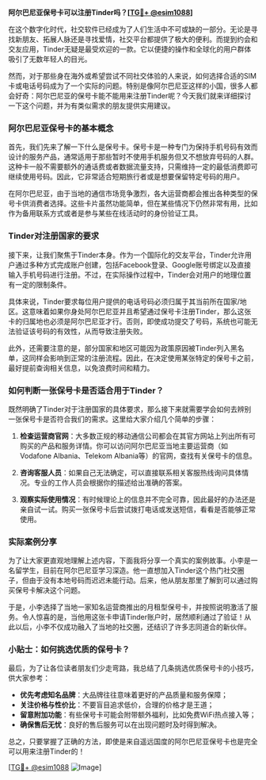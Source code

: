 **阿尔巴尼亚保号卡可以注册Tinder吗？[[TG💪+ @esim1088](https://t.me/s/esim1088)]**

在这个数字化时代，社交软件已经成为了人们生活中不可或缺的一部分。无论是寻找新朋友、拓展人脉还是寻找爱情，社交平台都提供了极大的便利。而提到约会和交友应用，Tinder无疑是最受欢迎的一款。它以便捷的操作和全球化的用户群体吸引了无数年轻人的目光。

然而，对于那些身在海外或希望尝试不同社交体验的人来说，如何选择合适的SIM卡或电话号码成为了一个实际的问题。特别是像阿尔巴尼亚这样的小国，很多人都会好奇：阿尔巴尼亚的保号卡能不能用来注册Tinder呢？今天我们就来详细探讨一下这个问题，并为有类似需求的朋友提供实用建议。

### 阿尔巴尼亚保号卡的基本概念

首先，我们先来了解一下什么是保号卡。保号卡是一种专门为保持手机号码有效而设计的服务产品，通常适用于那些暂时不使用手机服务但又不想放弃号码的人群。这种卡一般不需要额外的通话费或者数据流量支持，只需维持一定的最低消费即可继续使用号码。因此，它非常适合短期旅行者或是想要保留特定号码的用户。

在阿尔巴尼亚，由于当地的通信市场竞争激烈，各大运营商都会推出各种类型的保号卡供消费者选择。这些卡片虽然功能简单，但在某些情况下仍然非常有用，比如作为备用联系方式或者是参与某些在线活动时的身份验证工具。

### Tinder对注册国家的要求

接下来，让我们聚焦于Tinder本身。作为一个国际化的交友平台，Tinder允许用户通过多种方式完成账户创建，包括Facebook登录、Google账号绑定以及直接输入手机号码进行注册。不过，在实际操作过程中，Tinder会对用户的地理位置有一定的限制条件。

具体来说，Tinder要求每位用户提供的电话号码必须归属于其当前所在国家/地区。这意味着如果你身处阿尔巴尼亚并且希望通过保号卡注册Tinder，那么这张卡的归属地也必须是阿尔巴尼亚才行。否则，即使成功提交了号码，系统也可能无法验证该号码的有效性，从而导致注册失败。

此外，还需要注意的是，部分国家和地区可能因为政策原因被Tinder列入黑名单，这同样会影响到正常的注册流程。因此，在决定使用某张特定的保号卡之前，最好提前查询相关信息，以免浪费时间和精力。

### 如何判断一张保号卡是否适合用于Tinder？

既然明确了Tinder对于注册国家的具体要求，那么接下来就需要学会如何去辨别一张保号卡是否符合我们的需求。这里给大家介绍几个简单的步骤：

1. **检查运营商官网**：大多数正规的移动通信公司都会在其官方网站上列出所有可购买的产品和服务详情。你可以访问阿尔巴尼亚当地主要运营商（如Vodafone Albania、Telekom Albania等）的官网，查找有关保号卡的信息。
   
2. **咨询客服人员**：如果自己无法确定，可以直接联系相关客服热线询问具体情况。专业的工作人员会根据你的描述给出准确的答案。

3. **观察实际使用情况**：有时候理论上的信息并不完全可靠，因此最好的办法还是亲自试一试。购买一张保号卡后尝试拨打电话或发送短信，看看是否能够正常使用。

### 实际案例分享

为了让大家更直观地理解上述内容，下面我将分享一个真实的案例故事。小李是一名留学生，目前在阿尔巴尼亚学习深造。他一直想加入Tinder这个热门社交圈子，但由于没有本地号码而迟迟未能行动。后来，他从朋友那里了解到可以通过购买保号卡解决这个问题。

于是，小李选择了当地一家知名运营商推出的月租型保号卡，并按照说明激活了服务。令人惊喜的是，当他用这张卡申请Tinder账户时，居然顺利通过了验证！从此以后，小李不仅成功融入了当地的社交圈，还结识了许多志同道合的新伙伴。

### 小贴士：如何挑选优质的保号卡？

最后，为了让各位读者朋友们少走弯路，我总结了几条挑选优质保号卡的小技巧，供大家参考：

- **优先考虑知名品牌**：大品牌往往意味着更好的产品质量和服务保障；
- **关注价格与性价比**：不要盲目追求低价，合理的价格才是王道；
- **留意附加功能**：有些保号卡可能会附带额外福利，比如免费WiFi热点接入等；
- **确保售后无忧**：良好的售后服务可以在出现问题时及时得到解决。

总之，只要掌握了正确的方法，即使是来自遥远国度的阿尔巴尼亚保号卡也是完全可以用来注册Tinder的！

[[TG💪+ @esim1088](https://t.me/s/esim1088) ![Image](https://i.postimg.cc/4NQfJmqS/Snipaste-2025-05-13-00-14-12.png)]